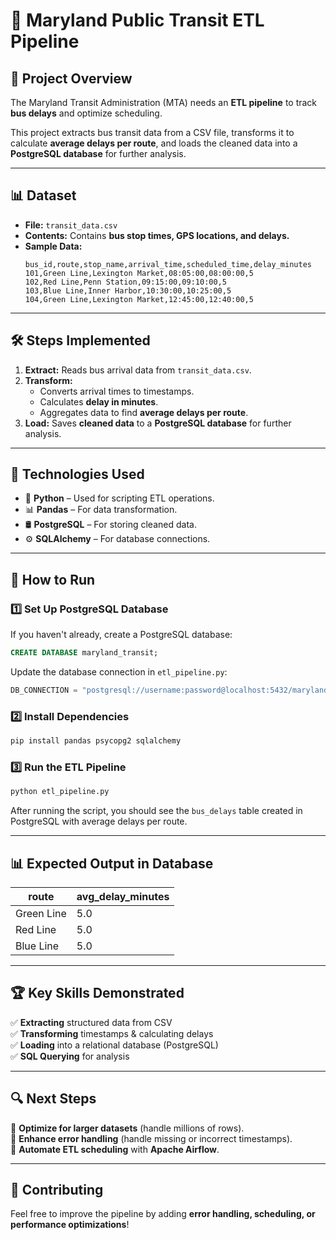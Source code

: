 # 🚌 Maryland Public Transit ETL Pipeline

## 📌 Project Overview
The Maryland Transit Administration (MTA) needs an **ETL pipeline** to track **bus delays** and optimize scheduling.

This project extracts bus transit data from a CSV file, transforms it to calculate **average delays per route**, and loads the cleaned data into a **PostgreSQL database** for further analysis.

---

## 📊 Dataset
- **File:** `transit_data.csv`
- **Contents:** Contains **bus stop times, GPS locations, and delays.**
- **Sample Data:**
  ```csv
  bus_id,route,stop_name,arrival_time,scheduled_time,delay_minutes
  101,Green Line,Lexington Market,08:05:00,08:00:00,5
  102,Red Line,Penn Station,09:15:00,09:10:00,5
  103,Blue Line,Inner Harbor,10:30:00,10:25:00,5
  104,Green Line,Lexington Market,12:45:00,12:40:00,5
  ```

---

## 🛠️ Steps Implemented

1. **Extract:** Reads bus arrival data from `transit_data.csv`.
2. **Transform:**  
   - Converts arrival times to timestamps.  
   - Calculates **delay in minutes**.  
   - Aggregates data to find **average delays per route**.
3. **Load:** Saves **cleaned data** to a **PostgreSQL database** for further analysis.

---

## 🚀 Technologies Used
- 🐍 **Python** – Used for scripting ETL operations.
- 📊 **Pandas** – For data transformation.
- 🛢 **PostgreSQL** – For storing cleaned data.
- ⚙️ **SQLAlchemy** – For database connections.

---

## 🔧 How to Run

### **1️⃣ Set Up PostgreSQL Database**
If you haven't already, create a PostgreSQL database:
```sql
CREATE DATABASE maryland_transit;
```

Update the database connection in `etl_pipeline.py`:
```python
DB_CONNECTION = "postgresql://username:password@localhost:5432/maryland_transit"
```

### **2️⃣ Install Dependencies**
```sh
pip install pandas psycopg2 sqlalchemy
```

### **3️⃣ Run the ETL Pipeline**
```sh
python etl_pipeline.py
```

After running the script, you should see the `bus_delays` table created in PostgreSQL with average delays per route.

---

## 📊 Expected Output in Database
| route      | avg_delay_minutes |
|------------|------------------|
| Green Line | 5.0              |
| Red Line   | 5.0              |
| Blue Line  | 5.0              |

---

## 🏆 Key Skills Demonstrated
✅ **Extracting** structured data from CSV  
✅ **Transforming** timestamps & calculating delays  
✅ **Loading** into a relational database (PostgreSQL)  
✅ **SQL Querying** for analysis  

---

## 🔍 Next Steps
🔹 **Optimize for larger datasets** (handle millions of rows).  
🔹 **Enhance error handling** (handle missing or incorrect timestamps).  
🔹 **Automate ETL scheduling** with **Apache Airflow**.  

---

## 🤝 Contributing
Feel free to improve the pipeline by adding **error handling, scheduling, or performance optimizations**!
